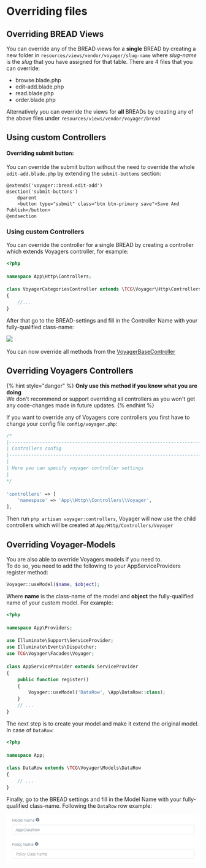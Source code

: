 # Overriding files

## Overriding BREAD Views

You can override any of the BREAD views for a **single** BREAD by creating a new folder in `resources/views/vendor/voyager/slug-name` where _slug-name_ is the _slug_ that you have assigned for that table. There are 4 files that you can override:

* browse.blade.php
* edit-add.blade.php
* read.blade.php
* order.blade.php

Alternatively you can override the views for **all** BREADs by creating any of the above files under `resources/views/vendor/voyager/bread`

## Using custom Controllers
#### Overriding submit button:
You can override the submit button without the need to override the whole `edit-add.blade.php` by extending the `submit-buttons` section:  
```blade
@extends('voyager::bread.edit-add')
@section('submit-buttons')
    @parent
    <button type="submit" class="btn btn-primary save">Save And Publish</button>
@endsection
```

### Using custom Controllers

You can override the controller for a single BREAD by creating a controller which extends Voyagers controller, for example:

```php
<?php

namespace App\Http\Controllers;

class VoyagerCategoriesController extends \TCG\Voyager\Http\Controllers\VoyagerBaseController
{
    //...
}
```

After that go to the BREAD-settings and fill in the Controller Name with your fully-qualified class-name:

![](../.gitbook/assets/bread_controller.png)

You can now override all methods from the [VoyagerBaseController](https://github.com/the-control-group/voyager/blob/1.1/src/Http/Controllers/VoyagerBaseController.php)

## Overriding Voyagers Controllers

{% hint style="danger" %}
**Only use this method if you know what you are doing**  
We don't recommend or support overriding all controllers as you won't get any code-changes made in future updates.
{% endhint %}

If you want to override any of Voyagers core controllers you first have to change your config file `config/voyager.php`:

```php
/*
|--------------------------------------------------------------------------
| Controllers config
|--------------------------------------------------------------------------
|
| Here you can specify voyager controller settings
|
*/

'controllers' => [
    'namespace' => 'App\\Http\\Controllers\\Voyager',
],
```

Then run `php artisan voyager:controllers`, Voyager will now use the child controllers which will be created at `App/Http/Controllers/Voyager`

## Overriding Voyager-Models

You are also able to override Voyagers models if you need to.  
To do so, you need to add the following to your AppServiceProviders register method:

```php
Voyager::useModel($name, $object);
```

Where **name** is the class-name of the model and **object** the fully-qualified name of your custom model. For example:

```php
<?php

namespace App\Providers;

use Illuminate\Support\ServiceProvider;
use Illuminate\Events\Dispatcher;
use TCG\Voyager\Facades\Voyager;

class AppServiceProvider extends ServiceProvider
{
    public function register()
    {
        Voyager::useModel('DataRow', \App\DataRow::class);
    }
    // ...
}
```

The next step is to create your model and make it extend the original model. In case of `DataRow`:

```php
<?php

namespace App;

class DataRow extends \TCG\Voyager\Models\DataRow
{
    // ...
}
```

Finally, go to the BREAD settings and fill in the Model Name with your fully-qualified class-name. Following the
`DataRow` row example:

![](../.gitbook/assets/bread_override_voyager_models.png)

